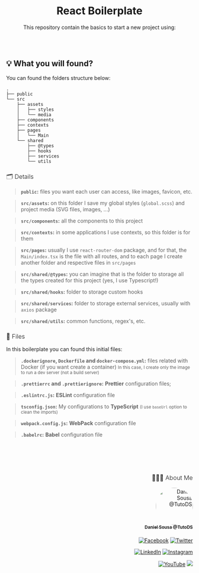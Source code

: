 <link rel="stylesheet" href="https://cdn.jsdelivr.net/npm/simple-icons-font@v5/font/simple-icons.min.css" type="text/css">

<h1 align="center">React Boilerplate</h1>
<p align="center">This repository contain the basics to start a new project using:</p>

<div align="center">
<i class="si si-react si--color" style="font-size: 40px"></i><span style="margin-right: 20px"></span>
<i class="si si-webpack si--color" style="font-size: 40px"></i><span style="margin-right: 20px"></span>
<i class="si si-babel si--color" style="font-size: 40px"></i><span style="margin-right: 20px"></span>
<i class="si si-typescript si--color" style="font-size: 40px"></i><span style="margin-right: 20px"></span>
<i class="si si-eslint si--color" style="font-size: 40px"></i><span style="margin-right: 20px"></span>
<i class="si si-prettier si--color" style="font-size: 40px"></i>
</div>

<br /><br />


<h2>💡 What you will found?</h2>

You can found the folders structure below:

```
.
├── public
└── src
    ├── assets
    │   ├── styles
    │   └── media
    ├── components
    ├── contexts
    ├── pages
    │   └── Main
    └── shared
        ├── @types
        ├── hooks
        ├── services
        └── utils
```

<h3 style="font-weight: 300">🗂 Details</h3>

> **`public`:** files you want each user can access, like images, favicon, etc.

> **`src/assets`:** on this folder I save my global styles (`global.scss`) and project media (SVG files, images, ...)

> **`src/components`:** all the components to this project

> **`src/contexts`:** in some applications I use contexts, so this folder is for them

> **`src/pages`:** usually I use `react-router-dom` package, and for that, the `Main/index.tsx` is the file with all routes, and to each page I create another folder and respective files in `src/pages`

> **`src/shared/@types`:** you can imagine that is the folder to storage all the types created for this project (yes, I use Typescript!)

> **`src/shared/hooks`:** folder to storage custom hooks

> **`src/shared/services`:** folder to storage external services, usually with `axios` package

> **`src/shared/utils`:** common functions, regex's, etc.

<h3 style="font-weight: 300">📄 Files</h3>

In this boilerplate you can found this initial files:

> **`.dockerignore`, `Dockerfile` and `docker-compose.yml`:** files related with Docker (if you want create a container)
> <small>In this case, I create only the image to run a dev server (not a build server)</small>

> **`.prettierrc` and `.prettierignore`:** **Prettier** configuration files;

> **`.eslintrc.js`:** **ESLint** configuration file

> **`tsconfig.json`:** My configurations to **TypeScript** <small>(I use `baseUrl` option to clean the imports)</small>

> **`webpack.config.js`:** **WebPack** configuration file

>**`.babelrc`:** **Babel** configuration file


<br /><br />

<div align="right" style="margin-top: 50px">
<h3 style="font-weight: 300">
🧑🏻‍💻 About Me
</h3>

<a href="https://github.com/TutoDS" alt="TutoDS">
<img src="https://github.com/tutods.png" alt="Daniel Sousa @TutoDS" width="100px" style="border-radius: 100%">
<br />
 <sub><b>Daniel Sousa @TutoDS</b></sub>
</a>

<div style="margin: 20px 0" />

[facebook]: https://facebook.com/tutods2014
[twitter]: https://twitter.com/tutods
[youtube]: https://youtube.com/tutods2014
[instagram]: https://instagram.com/dsousa_12
[linkedin]: https://www.linkedin.com/in/daniel-sousa-tutods/
[gitlab]: https://gitlab.com/jdaniel.asousa

[<img src="https://img.shields.io/badge/Facebook%20-%232671E5.svg?&style=for-the-badge&logo=Facebook&logoColor=white" alt="Facebook"/>][facebook] [<img src="https://img.shields.io/badge/Twitter%20-%231DA1F2.svg?&style=for-the-badge&logo=Twitter&logoColor=white" alt="Twitter"/>][twitter]

[<img src="https://img.shields.io/badge/LinkedIn%20-%230077B5.svg?&style=for-the-badge&logo=linkedin&logoColor=white" alt="LinkedIn"/>][linkedin] [<img src="https://img.shields.io/badge/Instagram%20-%23E4405F.svg?&style=for-the-badge&logo=Instagram&logoColor=white" alt="Instagram"/>][instagram]

[<img src="https://img.shields.io/badge/YouTube%20-%23FF0000.svg?&style=for-the-badge&logo=YouTube&logoColor=white" alt="YouTube"/>][youtube] [<img src="https://img.shields.io/badge/Gitlab%20-%23181717.svg?&style=for-the-badge&logo=gitlab&logoColor=white"/>][gitlab]

</div>
